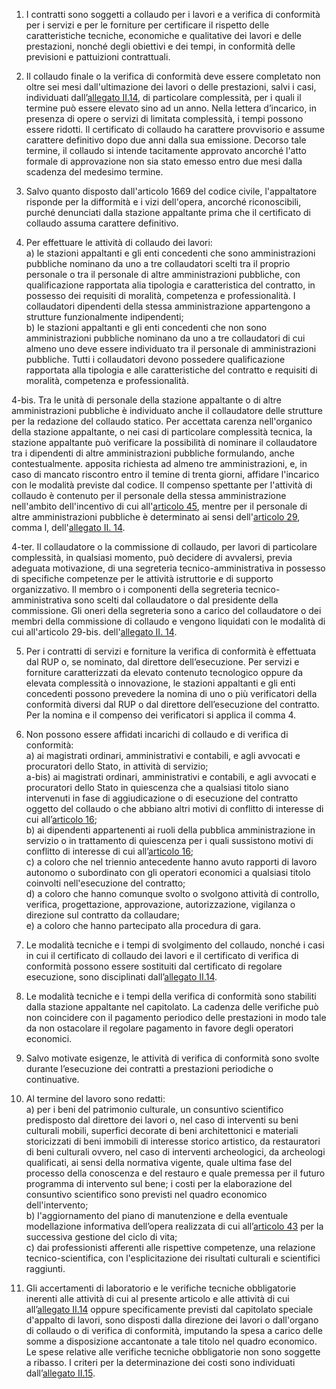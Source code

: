 1. I contratti sono soggetti a collaudo per i lavori e a verifica di conformità per i servizi e per le forniture per certificare il rispetto delle caratteristiche tecniche, economiche e qualitative dei lavori e delle prestazioni, nonché degli obiettivi e dei tempi, in conformità delle previsioni e pattuizioni contrattuali.

2. Il collaudo finale o la verifica di conformità deve essere completato non oltre sei mesi dall'ultimazione dei lavori o delle prestazioni, salvi i casi, individuati dall’[allegato II.14](/section/attachment-2-14/2), di particolare complessità, per i quali il termine può essere elevato sino ad un anno. Nella lettera d’incarico, in presenza di opere o servizi di limitata complessità, i tempi possono essere ridotti. Il certificato di collaudo ha carattere provvisorio e assume carattere definitivo dopo due anni dalla sua emissione. Decorso tale termine, il collaudo si intende tacitamente approvato ancorché l'atto formale di approvazione non sia stato emesso entro due mesi dalla scadenza del medesimo termine.

3. Salvo quanto disposto dall'articolo 1669 del codice civile, l'appaltatore risponde per la difformità e i vizi dell'opera, ancorché riconoscibili, purché denunciati dalla stazione appaltante prima che il certificato di collaudo assuma carattere definitivo.

4. Per effettuare le attività di collaudo dei lavori:<br>a) le stazioni appaltanti e gli enti concedenti che sono amministrazioni pubbliche nominano da uno a tre collaudatori scelti tra il proprio personale o tra il personale di altre amministrazioni pubbliche, con qualificazione rapportata alia tipologia e caratteristica del contratto, in possesso dei requisiti di moralità, competenza e professionalità. I collaudatori dipendenti della stessa amministrazione appartengono a strutture funzionalmente indipendenti;<br>b) le stazioni appaltanti e gli enti concedenti che non sono amministrazioni pubbliche nominano da uno a tre collaudatori di cui almeno uno deve essere individuato tra il personale di amministrazioni pubbliche. Tutti i collaudatori devono possedere qualificazione rapportata alla tipologia e alle caratteristiche del contratto e requisiti di moralità, competenza e professionalità.

4-bis. Tra le unità di personale della stazione appaltante o di altre amministrazioni pubbliche è individuato anche il collaudatore delle strutture per la redazione del collaudo statico. Per accettata carenza nell'organico della stazione appaltante, o nei casi di particolare complessità tecnica, la stazione appaltante può verificare la possibilità di nominare il collaudatore tra i dipendenti di altre amministrazioni pubbliche formulando, anche contestualmente. apposita richiesta ad almeno tre amministrazioni, e, in caso di mancato riscontro entro il temine di trenta giorni, affidare l'incarico con le modalità previste dal codice. Il compenso spettante per l'attività di collaudo è contenuto per il personale della stessa amministrazione nell'ambito dell'incentivo di cui all'[articolo 45](/articolo-45/2), mentre per il personale di altre amministrazioni pubbliche è determinato ai sensi dell'[articolo 29](/articolo-29/1), comma l, dell'[allegato II. 14](/section/attachment-2-14/2).

4-ter. Il collaudatore o la commissione di collaudo, per lavori di particolare complessità, in qualsiasi momento, può decidere di avvalersi, previa adeguata motivazione, di una segreteria tecnico-amministrativa in possesso di specifiche competenze per le attività istruttorie e di supporto organizzativo. Il membro o i componenti della segreteria tecnico-amministrativa sono scelti dal collaudatore o dal presidente della commissione. Gli oneri della segreteria sono a carico del collaudatore o dei membri della commissione di collaudo e vengono liquidati con le modalità di cui all'articolo 29-bis. dell'[allegato II. 14](/section/attachment-2-14/2).

5. Per i contratti di servizi e forniture la verifica di conformità è effettuata dal RUP o, se nominato, dal direttore dell’esecuzione. Per servizi e forniture caratterizzati da elevato contenuto tecnologico oppure da elevata complessità o innovazione, le stazioni appaltanti e gli enti concedenti possono prevedere la nomina di uno o più verificatori della conformità diversi dal RUP o dal direttore dell’esecuzione del contratto. Per la nomina e il compenso dei verificatori si applica il comma 4.

6. Non possono essere affidati incarichi di collaudo e di verifica di conformità:<br>a) ai magistrati ordinari, amministrativi e contabili, e agli avvocati e procuratori dello Stato, in attività di servizio;<br>a-bis) ai magistrati ordinari, amministrativi e contabili, e agli avvocati e procuratori dello Stato in quiescenza che a qualsiasi titolo siano intervenuti in fase di aggiudicazione o di esecuzione del contratto oggetto del collaudo o che abbiano altri motivi di conflitto di interesse di cui all’[articolo 16](/articolo-16/1);<br>b) ai dipendenti appartenenti ai ruoli della pubblica amministrazione in servizio o in trattamento di quiescenza per i quali sussistono motivi di conflitto di interesse di cui all’[articolo 16](/articolo-16/1);<br>c) a coloro che nel triennio antecedente hanno avuto rapporti di lavoro autonomo o subordinato con gli operatori economici a qualsiasi titolo coinvolti nell'esecuzione del contratto;<br>d) a coloro che hanno comunque svolto o svolgono attività di controllo, verifica, progettazione, approvazione, autorizzazione, vigilanza o direzione sul contratto da collaudare;<br>e) a coloro che hanno partecipato alla procedura di gara.

7. Le modalità tecniche e i tempi di svolgimento del collaudo, nonché i casi in cui il certificato di collaudo dei lavori e il certificato di verifica di conformità possono essere sostituiti dal certificato di regolare esecuzione, sono disciplinati dall’[allegato II.14](/section/attachment-2-14/2).

8. Le modalità tecniche e i tempi della verifica di conformità sono stabiliti dalla stazione appaltante nel capitolato. La cadenza delle verifiche può non coincidere con il pagamento periodico delle prestazioni in modo tale da non ostacolare il regolare pagamento in favore degli operatori economici.

9. Salvo motivate esigenze, le attività di verifica di conformità sono svolte durante l’esecuzione dei contratti a prestazioni periodiche o continuative.

10. Al termine del lavoro sono redatti:<br>a) per i beni del patrimonio culturale, un consuntivo scientifico predisposto dal direttore dei lavori o, nel caso di interventi su beni culturali mobili, superfici decorate di beni architettonici e materiali storicizzati di beni immobili di interesse storico artistico, da restauratori di beni culturali ovvero, nel caso di interventi archeologici, da archeologi qualificati, ai sensi della normativa vigente, quale ultima fase del processo della conoscenza e del restauro e quale premessa per il futuro programma di intervento sul bene; i costi per la elaborazione del consuntivo scientifico sono previsti nel quadro economico dell'intervento;<br>b) l'aggiornamento del piano di manutenzione e della eventuale modellazione informativa dell’opera realizzata di cui all’[articolo 43](/articolo-43/2) per la successiva gestione del ciclo di vita;<br>c) dai professionisti afferenti alle rispettive competenze, una relazione tecnico-scientifica, con l'esplicitazione dei risultati culturali e scientifici raggiunti.

11. Gli accertamenti di laboratorio e le verifiche tecniche obbligatorie inerenti alle attività di cui al presente articolo e alle attività di cui all’[allegato II.14](/section/attachment-2-14/2) oppure specificamente previsti dal capitolato speciale d'appalto di lavori, sono disposti dalla direzione dei lavori o dall'organo di collaudo o di verifica di conformità, imputando la spesa a carico delle somme a disposizione accantonate a tale titolo nel quadro economico. Le spese relative alle verifiche tecniche obbligatorie non sono soggette a ribasso. I criteri per la determinazione dei costi sono individuati dall’[allegato II.15](/section/attachment-2-15/1). 
